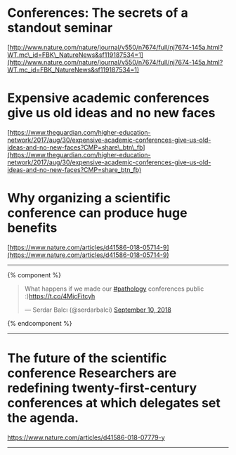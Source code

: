 # Conferences: The secrets of a standout seminar

[http://www.nature.com/nature/journal/v550/n7674/full/nj7674-145a.html?WT.mc\_id=FBK\_NatureNews&sf119187534=1](http://www.nature.com/nature/journal/v550/n7674/full/nj7674-145a.html?WT.mc_id=FBK_NatureNews&sf119187534=1)

# Expensive academic conferences give us old ideas and no new faces

[https://www.theguardian.com/higher-education-network/2017/aug/30/expensive-academic-conferences-give-us-old-ideas-and-no-new-faces?CMP=share\_btn\_fb](https://www.theguardian.com/higher-education-network/2017/aug/30/expensive-academic-conferences-give-us-old-ideas-and-no-new-faces?CMP=share_btn_fb)

# Why organizing a scientific conference can produce huge benefits

[https://www.nature.com/articles/d41586-018-05714-9](https://www.nature.com/articles/d41586-018-05714-9)

---

{% component %}
<script async src="https://platform.twitter.com/widgets.js" charset="utf-8"></script>
<blockquote class="twitter-tweet" data-lang="en"><p lang="en" dir="ltr">What happens if we made our <a href="https://twitter.com/hashtag/pathology?src=hash&amp;ref_src=twsrc%5Etfw">#pathology</a> conferences public :)<a href="https://t.co/4MjcFitcyh">https://t.co/4MjcFitcyh</a></p>&mdash; Serdar Balcı (@serdarbalci) <a href="https://twitter.com/serdarbalci/status/1039147734220111873?ref_src=twsrc%5Etfw">September 10, 2018</a></blockquote>
{% endcomponent %}

---


# The future of the scientific conference Researchers are redefining twenty-first-century conferences at which delegates set the agenda. 

https://www.nature.com/articles/d41586-018-07779-y

---





